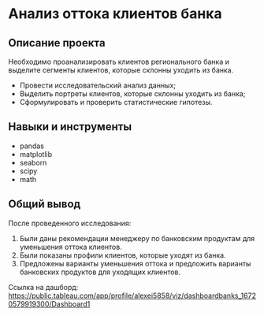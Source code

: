 # Анализ оттока клиентов банка

## Описание проекта
Необходимо проанализировать клиентов регионального банка и выделите сегменты клиентов, которые склонны уходить из банка. 
- Провести исследовательский анализ данных;
- Выделить портреты клиентов, которые склонны уходить из банка;
- Сформулировать и проверить статистические гипотезы.

## Навыки и инструменты
- pandas
- matplotlib
- seaborn
- scipy
- math
  
## Общий вывод
После проведенного исследования:
1. Были даны рекомендации менеджеру по банковским продуктам для уменьшения оттока клиентов.
2. Были показаны профили клиентов, которые уходят из банка.
3. Предложены варианты уменьшения оттока и предложить варианты банковских продуктов для уходящих клиентов.

Ссылка на дашборд: https://public.tableau.com/app/profile/alexei5858/viz/dashboardbanks_16720579919300/Dashboard1
